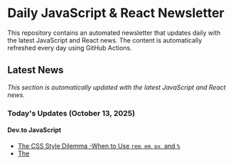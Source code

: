 # Daily JavaScript & React Newsletter

This repository contains an automated newsletter that updates daily with the latest JavaScript and React news. The content is automatically refreshed every day using GitHub Actions.

## Latest News

*This section is automatically updated with the latest JavaScript and React news.*

### Today's Updates (October 13, 2025)

#### Dev.to JavaScript

- [The CSS Style Dilemma -When to Use `rem`, `em`, `px`, and `%`](https://dev.to/stepheninfanto/the-css-style-dilemma-when-to-use-rem-em-px-and--3d23)
- [The <template> Tag: A core HTML Feature That Simplified My JS](https://dev.to/richa-parekh/the-tag-a-core-html-feature-that-simplified-my-js-3m1o)
- [Magic: The Gathering Explained With JavaScript Classes](https://dev.to/joespaf/magic-the-gathering-explained-with-javascript-classes-3d2)

#### Dev.to React

- [🚦 What is Throttling in JavaScript?](https://dev.to/saurav_dev_2022/what-is-throttling-in-javascript-4i4e)
- [MonoUI – A Tailwind CSS Component Library](https://dev.to/zukey/monoui-a-tailwind-css-component-library-g4e)
- [The React Suspense Composable Streaming Trick For Improved User Experience](https://dev.to/gouranga-das-khulna/the-react-suspense-composable-streaming-trick-for-improved-user-experience-1mb3)

#### React Blog

- [Blog](https://react.dev/blog)
- [@react.dev](https://bsky.app/profile/react.dev)

### Yesterday's Updates (October 12, 2025)

#### Dev.to JavaScript

- [Hemi the Cat Concierge: Building a Personality-Driven AI for Formant](https://dev.to/formantaudio/hemi-the-cat-concierge-building-a-personality-driven-ai-for-formant-1ago)
- [Ballerina vs Node.js: Building Modern APIs (Plus macOS Setup Tips)](https://dev.to/morningstarxcdcode/ballerina-vs-nodejs-building-modern-apis-plus-macos-setup-tips-582k)
- [Pusher Composables - حل شامل للمحادثات والإشعارات الفورية](https://dev.to/ahmed_niazy/pusher-composables-hl-shml-llmhdtht-wlshrt-lfwry-i4j)

#### Dev.to React

- [Stop “Vibe Coding”: What Worked for Me as a Front-End Tech Lead](https://dev.to/haco29/stop-vibe-coding-what-worked-for-me-as-a-front-end-tech-lead-1ljh)
- [Introducing Varkit: Dynamic CSS Variables for React with TypeScript](https://dev.to/kunaltanwar/introducing-varkit-dynamic-css-variables-for-react-with-typescript-584f)
- [The Complete Guide to React ViewTransition (Just Released!)](https://dev.to/caisere/the-complete-guide-to-react-viewtransition-just-released-4k0n)

#### React Blog

- [Blog](https://react.dev/blog)
- [@react.dev](https://bsky.app/profile/react.dev)

### 2 Days Ago (October 11, 2025)

#### Dev.to JavaScript

- [How I Handle JWT Authentication in Express.js (Without the Headaches)](https://dev.to/realcw_bishop/how-i-handle-jwt-authentication-in-expressjs-without-the-headaches-2np3)
- [Hemi the Cat Concierge: Building a Personality-Driven AI for Formant](https://dev.to/formantaudio/hemi-the-cat-concierge-building-a-personality-driven-ai-for-formant-1ago)
- [Implementing Astro Pagination for Large Data](https://dev.to/lovestaco/implementing-astro-pagination-for-large-data-2jmk)

#### Dev.to React

- [Congrats to the latest KendoReact Free Components Challenge Winners!](https://dev.to/devteam/congrats-to-the-latest-kendoreact-free-components-challenge-winners-2b11)
- [Managing Global Settings in React Native: A Clean Context API Approach](https://dev.to/cathylai/managing-global-settings-in-react-native-a-clean-context-api-approach-4b20)
- [Rebuild #1.2: Just use F***ing use HTML](https://dev.to/raworiginal/rebuild-12-just-use-fing-use-html-3jld)

#### React Blog

- [Blog](https://react.dev/blog)
- [@react.dev](https://bsky.app/profile/react.dev)

## How It Works

This newsletter uses:
- GitHub Actions for daily automation
- JavaScript to fetch the latest news from relevant sources
- Automatic commits to update this README.md file

## Setup

To set up this newsletter in your own repository:

1. Fork this repository
2. Enable GitHub Actions in your repository settings
3. The newsletter will automatically update daily

## Contributing

Contributions to improve the newsletter format or sources are welcome!

<!-- NEWS_DATA_START -->
[
  {
    "date": "2025-10-13",
    "formattedDate": "October 13, 2025",
    "news": [
      {
        "title": "The CSS Style Dilemma -When to Use `rem`, `em`, `px`, and `%`",
        "link": "https://dev.to/stepheninfanto/the-css-style-dilemma-when-to-use-rem-em-px-and--3d23",
        "source": "Dev.to JavaScript"
      },
      {
        "title": "The <template> Tag: A core HTML Feature That Simplified My JS",
        "link": "https://dev.to/richa-parekh/the-tag-a-core-html-feature-that-simplified-my-js-3m1o",
        "source": "Dev.to JavaScript"
      },
      {
        "title": "Magic: The Gathering Explained With JavaScript Classes",
        "link": "https://dev.to/joespaf/magic-the-gathering-explained-with-javascript-classes-3d2",
        "source": "Dev.to JavaScript"
      },
      {
        "title": "🚦 What is Throttling in JavaScript?",
        "link": "https://dev.to/saurav_dev_2022/what-is-throttling-in-javascript-4i4e",
        "source": "Dev.to React"
      },
      {
        "title": "MonoUI – A Tailwind CSS Component Library",
        "link": "https://dev.to/zukey/monoui-a-tailwind-css-component-library-g4e",
        "source": "Dev.to React"
      },
      {
        "title": "The React Suspense Composable Streaming Trick For Improved User Experience",
        "link": "https://dev.to/gouranga-das-khulna/the-react-suspense-composable-streaming-trick-for-improved-user-experience-1mb3",
        "source": "Dev.to React"
      },
      {
        "title": "Blog",
        "link": "https://react.dev/blog",
        "source": "React Blog"
      },
      {
        "title": "@react.dev",
        "link": "https://bsky.app/profile/react.dev",
        "source": "React Blog"
      }
    ]
  },
  {
    "date": "2025-10-12",
    "formattedDate": "October 12, 2025",
    "news": [
      {
        "title": "Hemi the Cat Concierge: Building a Personality-Driven AI for Formant",
        "link": "https://dev.to/formantaudio/hemi-the-cat-concierge-building-a-personality-driven-ai-for-formant-1ago",
        "source": "Dev.to JavaScript"
      },
      {
        "title": "Ballerina vs Node.js: Building Modern APIs (Plus macOS Setup Tips)",
        "link": "https://dev.to/morningstarxcdcode/ballerina-vs-nodejs-building-modern-apis-plus-macos-setup-tips-582k",
        "source": "Dev.to JavaScript"
      },
      {
        "title": "Pusher Composables - حل شامل للمحادثات والإشعارات الفورية",
        "link": "https://dev.to/ahmed_niazy/pusher-composables-hl-shml-llmhdtht-wlshrt-lfwry-i4j",
        "source": "Dev.to JavaScript"
      },
      {
        "title": "Stop “Vibe Coding”: What Worked for Me as a Front-End Tech Lead",
        "link": "https://dev.to/haco29/stop-vibe-coding-what-worked-for-me-as-a-front-end-tech-lead-1ljh",
        "source": "Dev.to React"
      },
      {
        "title": "Introducing Varkit: Dynamic CSS Variables for React with TypeScript",
        "link": "https://dev.to/kunaltanwar/introducing-varkit-dynamic-css-variables-for-react-with-typescript-584f",
        "source": "Dev.to React"
      },
      {
        "title": "The Complete Guide to React ViewTransition (Just Released!)",
        "link": "https://dev.to/caisere/the-complete-guide-to-react-viewtransition-just-released-4k0n",
        "source": "Dev.to React"
      },
      {
        "title": "Blog",
        "link": "https://react.dev/blog",
        "source": "React Blog"
      },
      {
        "title": "@react.dev",
        "link": "https://bsky.app/profile/react.dev",
        "source": "React Blog"
      }
    ]
  },
  {
    "date": "2025-10-11",
    "formattedDate": "October 11, 2025",
    "news": [
      {
        "title": "How I Handle JWT Authentication in Express.js (Without the Headaches)",
        "link": "https://dev.to/realcw_bishop/how-i-handle-jwt-authentication-in-expressjs-without-the-headaches-2np3",
        "source": "Dev.to JavaScript"
      },
      {
        "title": "Hemi the Cat Concierge: Building a Personality-Driven AI for Formant",
        "link": "https://dev.to/formantaudio/hemi-the-cat-concierge-building-a-personality-driven-ai-for-formant-1ago",
        "source": "Dev.to JavaScript"
      },
      {
        "title": "Implementing Astro Pagination for Large Data",
        "link": "https://dev.to/lovestaco/implementing-astro-pagination-for-large-data-2jmk",
        "source": "Dev.to JavaScript"
      },
      {
        "title": "Congrats to the latest KendoReact Free Components Challenge Winners!",
        "link": "https://dev.to/devteam/congrats-to-the-latest-kendoreact-free-components-challenge-winners-2b11",
        "source": "Dev.to React"
      },
      {
        "title": "Managing Global Settings in React Native: A Clean Context API Approach",
        "link": "https://dev.to/cathylai/managing-global-settings-in-react-native-a-clean-context-api-approach-4b20",
        "source": "Dev.to React"
      },
      {
        "title": "Rebuild #1.2: Just use F***ing use HTML",
        "link": "https://dev.to/raworiginal/rebuild-12-just-use-fing-use-html-3jld",
        "source": "Dev.to React"
      },
      {
        "title": "Blog",
        "link": "https://react.dev/blog",
        "source": "React Blog"
      },
      {
        "title": "@react.dev",
        "link": "https://bsky.app/profile/react.dev",
        "source": "React Blog"
      }
    ]
  }
]
<!-- NEWS_DATA_END -->
